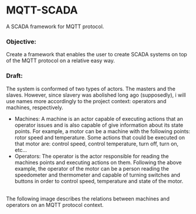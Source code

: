 MQTT-SCADA
==========
A SCADA framework for MQTT protocol.

<h3>Objective:</h3>
Create a framework that enables the user to create SCADA systems on top of the MQTT protocol on a relative easy way.

<h3>Draft:</h3>
The system is conformed of two types of actors. The masters and the slaves. However, since slavery was abolished long ago (supposedly), i will use names more accordingly to the project context: operators and machines, respectively. <br>
<ul>
<li>Machines: A machine is an actor capable of executing actions that an operator issues and is also capable of give information about its state points. For example, a motor can be a machine with the following points: rotor speed and temperature. Some actions that could be executed on that motor are: control speed, control temperature, turn off, turn on, etc...
<li>Operators: The operator is the actor responsible for reading the machines points and executing actions on them. Following the above example, the operator of the motor can be a person reading the speedometer and thermometer and capable of turning switches and buttons in order to control speed, temperature and state of the motor.
</ul> <br>
The following image describes the relations between machines and operators on an MQTT protocol context.

